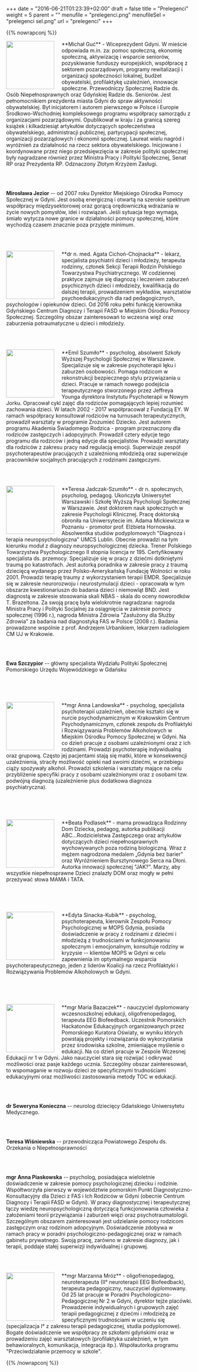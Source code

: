 +++
date = "2016-06-21T01:23:39+02:00"
draft = false
title = "Prelegenci"
weight = 5
parent = ""
menufile = "prelegenci.png"
menufileSel = "prelegenci sel.png"
url = "prelegenci"
+++

{{% nowrapconj %}}

<img src="../images/Prelegenci/tn_Michał Guć.png" width="130px" style="float:left; margin-right:20px;" />
**Michał Guć** - Wiceprezydent Gdyni. W mieście odpowiada m.in. za:
pomoc społeczną, ekonomię społeczną, aktywizację i wsparcie seniorów,
pozyskiwanie funduszy europejskich, współpracę z sektorem pozarządowym,
programy rewitalizacji i organizacji społeczności lokalnej, budżet
obywatelski, profilaktykę uzależnień, innowacje społeczne. Przewodniczy
Społecznej Radzie ds. Osób Niepełnosprawnych oraz Gdyńskiej Radzie ds.
Seniorów. Jest pełnomocnikiem prezydenta miasta Gdyni do spraw
aktywności obywatelskiej. Był inicjatorem i autorem pierwszego w Polsce
i Europie Środkowo-Wschodniej kompleksowego programu współpracy
samorządu z organizacjami pozarządowymi. Opublikował w kraju i za
granicą szereg książek i kilkadziesiąt artykułów dotyczących
społeczeństwa obywatelskiego, administracji publicznej, partycypacji
społecznej, organizacji pozarządowych i ekonomii społecznej. Laureat
wielu nagród i wyróżnień za działalność na rzecz sektora obywatelskiego.
Inicjowane i koordynowane przez niego przedsięwzięcia w zakresie
polityki społecznej były nagradzane również przez Ministra Pracy i
Polityki Społecznej, Senat RP oraz Prezydenta RP. Odznaczony
Złotym Krzyżem Zasługi.

<br/><br/>

**Mirosława Jezior** -- od 2007 roku Dyrektor Miejskiego Ośrodka Pomocy
Społecznej w Gdyni. Jest osobą energiczną i otwartą na szerokie spektrum
współpracy międzysektorowej oraz gorącą orędowniczką wdrażania w życie
nowych pomysłów, idei i rozwiązań. Jeśli sytuacja tego wymaga, śmiało
wytycza nowe granice w działalności pomocy społecznej, które wychodzą
czasem znacznie poza przyjęte minimum.

<br/><br/>

<img src="../images/Prelegenci/tn_Agata Cichoń-Chojnacka.png" width="130px" style="float:left; margin-right:20px;" />
**dr n. med. Agata Cichoń-Chojnacka** -
lekarz, specjalista psychiatrii dzieci i młodzieży, terapeuta rodzinny,
członek Sekcji Terapii Rodzin Polskiego Towarzystwa Psychiatrycznego. W
codziennej praktyce zajmuje się diagnozą i leczeniem zaburzeń
psychicznych dzieci i młodzieży, kwalifikacją do dalszej terapii,
prowadzeniem wykładów, warsztatów psychoedukacyjnych dla rad
pedagogicznych, psychologów i opiekunów dzieci. Od 2016 roku pełni
funkcję kierownika Gdyńskiego Centrum Diagnozy i Terapii FASD w Miejskim
Ośrodku Pomocy Społecznej. Szczególny obszar zainteresowań to wczesna
więź oraz zaburzenia potraumatyczne u dzieci i młodzieży.

<br/><br/>

<img src="../images/Prelegenci/tn_Emil Szumiło.png" width="130px" style="float:left; margin-right:20px;" />
**Emil Szumiło** - psycholog, absolwent Szkoły
Wyższej Psychologii Społecznej w Warszawie. Specjalizuje się w zakresie
psychoterapii lęku i zaburzeń osobowości. Pomaga rodzicom w
rekonstrukcji bezpiecznego stylu przywiązania u dzieci. Pracuje w ramach
nowego podejścia terapeutycznego stworzonego przez Jeffreya Younga
dyrektora Instytutu Psychoterapii w Nowym Jorku. Opracował cykl zajęć
dla rodziców pomagających lepiej rozumieć zachowania dzieci. W latach
2002 - 2017 współpracował z Fundacją EY. W ramach współpracy konsultował
rodziców na turnusach terapeutycznych, prowadził warsztaty w programie
Zrozumieć Dziecko. Jest autorem programu Akademia Świadomego Rodzica -
program przeznaczony dla rodziców zastępczych i adopcyjnych. Prowadził
cztery edycje tego programu dla rodziców i jedną edycje dla
specjalistów. Prowadzi warsztaty dla rodziców z zakresu pracy nad
regulacją emocji. Superwizuje zespół psychoterapeutów pracujących z
uzależnioną młodzieżą oraz superwizuje pracowników socjalnych
pracujących z rodzinami zastępczymi.

<br/><br/>

<img src="../images/Prelegenci/tn_Teresa jadczak-Szumiło.png" width="130px" style="float:left; margin-right:20px;" />
**Teresa Jadczak-Szumiło** - dr n.
społecznych, psycholog, pedagog. Ukończyła Uniwersytet Warszawski i
Szkołę Wyższą Psychologii Społecznej w Warszawie. Jest doktorem nauk
społecznych w zakresie Psychologii Klinicznej. Pracę doktorską obroniła
na Uniwersytecie im. Adama Mickiewicza w Poznaniu - promotor prof.
Elżbieta Hornowska. Absolwentka studiów podyplomowych "Diagnoza i
terapia neuropsychologiczna" UMCS Lublin. Obecnie prowadzi na tym
kierunku moduł z diagnozy neuropsychologicznej dziecka. Trener Polskiego
Towarzystwa Psychologicznego II stopnia licencja nr 195. Certyfikowany
specjalista ds. przemocy. Specjalizuje się w pracy z dziećmi dotkniętymi
traumą po katastrofach. Jest autorką poradnika w zakresie pracy z traumą
dziecięcą wydanego przez Polsko-Amerykańską Fundację Wolności w roku
2001. Prowadzi terapię traumy z wykorzystaniem terapii EMDR.
Specjalizuje się w zakresie neurorozwoju i neurostymulacji dzieci -
opracowała w tym obszarze kwestionariuszn do badania dzieci i niemowląt
BND. Jest diagnostą w zakresie stosowania skali NBAS - skala do oceny
noworodków T. Brazeltona. Za swoją pracę była wielokrotnie nagradzana:
nagroda Ministra Pracy i Polityki Socjalnej za osiągnięcia w zakresie
pomocy społecznej (1996 r.), nagroda Ministra Zdrowia "Zasłużony dla
Służby Zdrowia" za badania nad diagnostyką FAS w Polsce (2008 r.).
Badania prowadzone wspólnie z prof. Andrzejem Urbanikiem, lekarzem
radiologiem CM UJ w Krakowie.

<br/><br/>

**Ewa Szczypior** -- główny specjalista Wydziału Polityki Społecznej
Pomorskiego Urzędu Wojewódzkiego w Gdańsku

<br/><br/><br/>

<img src="../images/Prelegenci/tn_Ania Landowska.png" width="130px" style="float:left; margin-right:20px;" />
**mgr Anna Landowska** - psycholog,
specjalista psychoterapii uzależnień, obecnie kształci się w nurcie
psychodynamicznym w Krakowskim Centrum Psychodynamicznym, członek
zespołu ds Profilaktyki i Rozwiązywania Problemów Alkoholowych w
Miejskim Ośrodku Pomocy Społecznej w Gdyni. Na co dzień pracuje z
osobami uzależnionymi oraz z ich rodzinami. Prowadzi psychoterapię
indywidualną oraz grupową. Często jej pacjentami stają się matki, które
w konsekwencji uzależnienia, straciły możliwość opieki nad swoimi
dziećmi, w przebiegu ciąży spożywały alkohol. Prowadzi szkolenia i
warsztaty mające na celu przybliżenie specyfiki pracy z osobami
uzależnionymi oraz z osobami tzw. podwójną diagnozą (uzależnienie plus
dodatkowa diagnoza psychiatryczna).

<br/><br/><br/>

<img src="../images/Prelegenci/tn_Beata Podlasek.png" width="130px" style="float:left; margin-right:20px;" />
**Beata Podlasek** - mama prowadząca
Rodzinny Dom Dziecka, pedagog, autorka publikacji ABC...Rodzicielstwa
Zastępczego oraz artykułów dotyczących dzieci niepełnosprawnych
wychowywanych poza rodziną biologiczną. Wraz z mężem nagrodzona medalem
„Gdynia bez barier" oraz Wyróżnieniem Bursztynowego Serca na Dłoni.
Autorka innowacji społecznej "JAK?". Marzy, aby wszystkie
niepełnosprawne Dzieci znalazły DOM oraz mogły w pełni przeżywać słowa
MAMA i TATA.

<br/><br/><br/>

<img src="../images/Prelegenci/tn_Edyta Sinacka_Kubik.png" width="130px" style="float:left; margin-right:20px;" />
**Edyta Sinacka-Kubik** - psycholog,
psychoterapeuta, kierownik Zespołu Pomocy Psychologicznej w MOPS Gdynia,
posiada doświadczenie w pracy z rodzinami z dziećmi i młodzieżą z
trudnościami w funkcjonowaniu społecznym i emocjonalnym, konsultuje
rodziny w kryzysie -- klientów MOPS w Gdyni w celu zapewnienia im
optymalnego wsparcia psychoterapeutycznego, jeden z liderów Koalicji na
rzecz Profilaktyki i Rozwiązywania Problemów Alkoholowych w Gdyni.

<br/><br/><br/>

<img src="../images/Prelegenci/tn_Maria Bazaczek.png" width="130px" style="float:left; margin-right:20px;" />
**mgr Maria Bazaczek** - nauczyciel dyplomowany wczesnoszkolnej edukacji,
oligofrenopedagog, terapeuta EEG Biofeedback. Uczestnik Pomorskich
Hackatonów Edukacyjnych organizowanych przez Pomorskiego Kuratora
Oświaty, w wyniku których powstają projekty i rozwiązania do
wykorzystania przez środowiska szkolne, zmieniające myślenie o edukacji.
Na co dzień pracuje w Zespole Wczesnej Edukacji nr 1 w Gdyni. Jako
nauczyciel stara się rozwijać i odkrywać możliwości oraz pasje każdego
ucznia. Szczególny obszar zainteresowań, to wspomaganie w rozwoju dzieci
ze specyficznymi trudnościami edukacyjnymi oraz możliwości zastosowania
metody TOC w edukacji.

<br/><br/>

**dr Seweryna Konieczna** -- neurolog dziecięcy Gdańskiego Uniwersytetu
Medycznego.

<br/><br/>

**Teresa Wiśniewska** -- przewodnicząca Powiatowego Zespołu ds.
Orzekania o Niepełnosprawności

<br/><br/>

**mgr Anna Piaskowska** -- psycholog,
posiadająca wieloletnie doświadczenie w zakresie pomocy psychologicznej
dziecku i rodzinie. Współtworzyła pierwszy w województwie pomorskim
Punkt Diagnostyczno-Konsultacyjny dla Dzieci z FAS i Ich Rodziców w
Gdyni (obecnie Centrum Diagnozy i Terapii FASD w Gdyni). W pracy
diagnostycznej i terapeutycznej łączy wiedzę neuropsychologiczną
dotyczącą funkcjonowania człowieka z założeniami teorii przywiązania i
zaburzeń więzi oraz psychotraumatologii. Szczególnym obszarem
zainteresowań jest udzielanie pomocy rodzicom zastępczym oraz rodzinom
adopcyjnym. Doświadczenie zdobywa w ramach pracy w poradni
psychologiczno-pedagogicznej oraz w ramach gabinetu prywatnego. Swoją
pracę, zarówno w zakresie diagnozy, jak i terapii, poddaje stałej
superwizji indywidualnej i grupowej.

<br/><br/>

<img src="../images/Prelegenci/tn_Marzanna Mróz.png" width="130px" style="float:left; margin-right:20px;" />
**mgr Marzanna Mróz** - oligofrenopedagog, neuroterapeuta (II° neuroterapii EEG
Biofeedback), terapeuta pedagogiczny, nauczyciel dyplomowany. Od 25 lat
pracuje w Poradni Psychologiczno-Pedagogicznej Nr 2 w Gdyni, dyrektor
tejże placówki. Prowadzenie indywidualnych i grupowych zajęć terapii
pedagogicznej z dziećmi i młodzieżą ze specyficznymi trudnościami w
uczeniu się (specjalizacja I° z zakresu terapii pedagogicznej, studia
podyplomowe). Bogate doświadczenie we współpracy ze szkołami gdyńskimi
oraz w prowadzeniu zajęć warsztatowych (profilaktyka uzależnień, w tym
behawioralnych, komunikacja, integracja itp.). Współautorka programu
"Przeciwdziałanie przemocy w szkole".

{{% /nowrapconj %}}